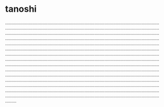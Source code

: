 # tanoshi
.............................................................................................................................................................................................................................................................................................................................................................................................................................................................................................................................................................................................................................................................................................................................................................................................................................................................................................................................................................................................................................................................................................................................................................................................................................................................................................................................................................................................................................................................................................................................................................................................................................................................................................................................................................................................................................................................................................................................................